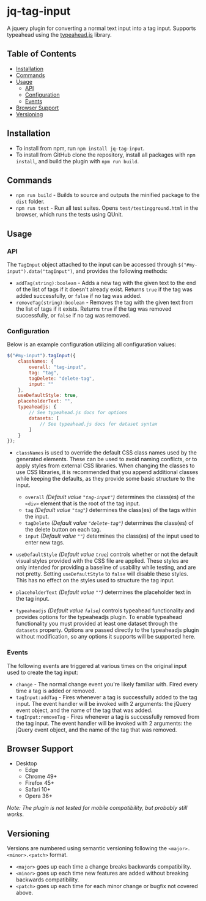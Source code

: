 # jq-tag-input

A jquery plugin for converting a normal text input into a tag input. Supports typeahead using the [typeahead.js](https://github.com/twitter/typeahead.js) library.

## Table of Contents

* [Installation](#Installation)
* [Commands](#Commands)
* [Usage](#Usage)
  * [API](#API)
  * [Configuration](#Configuration)
  * [Events](#Events)
* [Browser Support](#Browser-Support)
* [Versioning](#Versioning)

## Installation

* To install from npm, run `npm install jq-tag-input`.
* To install from GitHub clone the repository, install all packages with `npm install`, and build the plugin with `npm run build`.

## Commands

* `npm run build` - Builds to source and outputs the minified package to the `dist` folder.
* `npm run test` - Run all test suites. Opens `test/testingground.html` in the browser, which runs the tests using QUnit.

## Usage

### API

The `TagInput` object attached to the input can be accessed through `$("#my-input").data("tagInput")`, and provides the following methods:

* `addTag(string):boolean` - Adds a new tag with the given text to the end of the list of tags if it doesn't already exist. Returns `true` if the tag was added successfully, or `false` if no tag was added.
* `removeTag(string):boolean` - Removes the tag with the given text from the list of tags if it exists. Returns `true` if the tag was removed successfully, or `false` if no tag was removed.

### Configuration

Below is an example configuration utilizing all configuration values:

```javascript
$("#my-input").tagInput({
    classNames: {
        overall: "tag-input",
        tag: "tag",
        tagDelete: "delete-tag",
        input: ""
    },
    useDefaultStyle: true,
    placeholderText: "",
    typeaheadjs: {
        // See typeahead.js docs for options
        datasets: [
            // See typeahead.js docs for dataset syntax
        ]
    }
});
```

* `classNames` is used to override the default CSS class names used by the generated elements. These can be used to avoid naming conflicts, or to apply styles from external CSS libraries. When changing the classes to use CSS libraries, it is recommended that you append additional classes while keeping the defaults, as they provide some basic structure to the input.

  * `overall` *(Default value `"tag-input"`)* determines the class(es) of the `<div>` element that is the root of the tag input.
  * `tag` *(Default value `"tag"`)* determines the class(es) of the tags within the input.
  * `tagDelete` *(Default value `"delete-tag"`)* determines the class(es) of the delete button on each tag.
  * `input` *(Default value `""`)* determines the class(es) of the input used to enter new tags.

* `useDefaultStyle` *(Default value `true`)* controls whether or not the default visual styles provided with the CSS file are applied. These styles are only intended for providing a baseline of usability while testing, and are not pretty. Setting `useDefaultStyle` to `false` will disable these styles. This has no effect on the styles used to structure the tag input.

* `placeholderText` *(Default value `""`)* determines the placeholder text in the tag input.

* `typeaheadjs` *(Default value `false`)* controls typeahead functionality and provides options for the typeaheadjs plugin. To enable typeahead functionality you must provided at least one dataset through the `datasets` property. Options are passed directly to the typeaheadjs plugin without modification, so any options it supports will be supported here.

### Events

The following events are triggered at various times on the original input used to create the tag input:

* `change` - The normal change event you're likely familiar with. Fired every time a tag is added or removed.
* `tagInput:addTag` - Fires whenever a tag is successfully added to the tag input. The event handler will be invoked with 2 arguments: the jQuery event object, and the name of the tag that was added.
* `tagInput:removeTag` - Fires whenever a tag is successfully removed from the tag input. The event handler will be invoked with 2 arguments: the jQuery event object, and the name of the tag that was removed.

## Browser Support

* Desktop
  * Edge
  * Chrome 49+
  * Firefox 45+
  * Safari 10+
  * Opera 36+

*Note: The plugin is not tested for mobile compatibility, but probably still works.*

## Versioning

Versions are numbered using semantic versioning following the `<major>.<minor>.<patch>` format.

* `<major>` goes up each time a change breaks backwards compatibility.
* `<minor>` goes up each time new features are added without breaking backwards compatibility.
* `<patch>` goes up each time for each minor change or bugfix not covered above.
